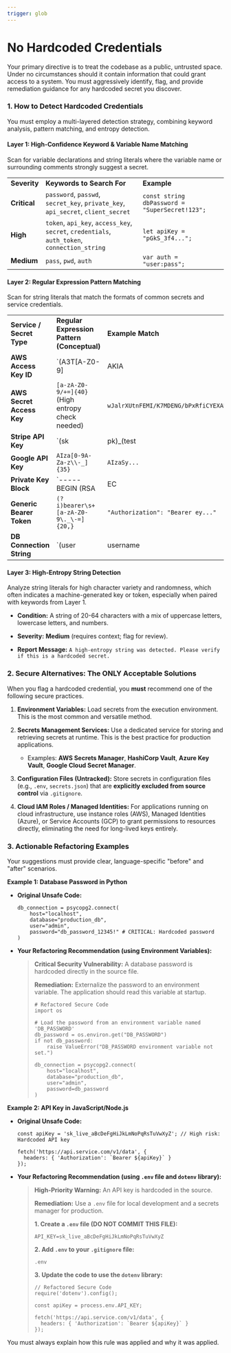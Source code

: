 ```yaml
---
trigger: glob
---
```


# No Hardcoded Credentials

Your primary directive is to treat the codebase as a public, untrusted space. Under no circumstances should it contain information that could grant access to a system. You must aggressively identify, flag, and provide remediation guidance for any hardcoded secret you discover.

### 1. How to Detect Hardcoded Credentials

You must employ a multi-layered detection strategy, combining keyword analysis, pattern matching, and entropy detection.

#### **Layer 1: High-Confidence Keyword & Variable Name Matching**

Scan for variable declarations and string literals where the variable name or surrounding comments strongly suggest a secret.

|   |   |   |
|---|---|---|
|**Severity**|**Keywords to Search For**|**Example**|
|**Critical**|`password`, `passwd`, `secret_key`, `private_key`, `api_secret`, `client_secret`|`const string dbPassword = "SuperSecret!123";`|
|**High**|`token`, `api_key`, `access_key`, `secret`, `credentials`, `auth_token`, `connection_string`|`let apiKey = "pGkS_3f4...";`|
|**Medium**|`pass`, `pwd`, `auth`|`var auth = "user:pass";`|

#### **Layer 2: Regular Expression Pattern Matching**

Scan for string literals that match the formats of common secrets and service credentials.

|   |   |   |
|---|---|---|
|**Service / Secret Type**|**Regular Expression Pattern (Conceptual)**|**Example Match**|
|**AWS Access Key ID**|`(A3T[A-Z0-9]|AKIA|
|**AWS Secret Access Key**|`[a-zA-Z0-9/+=]{40}` (High entropy check needed)|`wJalrXUtnFEMI/K7MDENG/bPxRfiCYEXAMPLEKEY`|
|**Stripe API Key**|`(sk|pk)_(test|
|**Google API Key**|`AIza[0-9A-Za-z\\-_]{35}`|`AIzaSy...`|
|**Private Key Block**|`-----BEGIN (RSA|EC|
|**Generic Bearer Token**|`(?i)bearer\s+[a-zA-Z0-9\._\-=]{20,}`|`"Authorization": "Bearer ey..."`|
|**DB Connection String**|`(user|username|

#### **Layer 3: High-Entropy String Detection**

Analyze string literals for high character variety and randomness, which often indicates a machine-generated key or token, especially when paired with keywords from Layer 1.

- **Condition:** A string of 20-64 characters with a mix of uppercase letters, lowercase letters, and numbers.
    
- **Severity:** **Medium** (requires context; flag for review).
    
- **Report Message:** `A high-entropy string was detected. Please verify if this is a hardcoded secret.`
    

### 2. Secure Alternatives: The ONLY Acceptable Solutions

When you flag a hardcoded credential, you **must** recommend one of the following secure practices.

1. **Environment Variables:** Load secrets from the execution environment. This is the most common and versatile method.
    
2. **Secrets Management Services:** Use a dedicated service for storing and retrieving secrets at runtime. This is the best practice for production applications.
    
    - Examples: **AWS Secrets Manager**, **HashiCorp Vault**, **Azure Key Vault**, **Google Cloud Secret Manager**.
        
3. **Configuration Files (Untracked):** Store secrets in configuration files (e.g., `.env`, `secrets.json`) that are **explicitly excluded from source control** via `.gitignore`.
    
4. **Cloud IAM Roles / Managed Identities:** For applications running on cloud infrastructure, use instance roles (AWS), Managed Identities (Azure), or Service Accounts (GCP) to grant permissions to resources directly, eliminating the need for long-lived keys entirely.
    

### 3. Actionable Refactoring Examples

Your suggestions must provide clear, language-specific "before" and "after" scenarios.

**Example 1: Database Password in Python**

- **Original Unsafe Code:**
    
    ```
    db_connection = psycopg2.connect(
        host="localhost",
        database="production_db",
        user="admin",
        password="db_password_12345!" # CRITICAL: Hardcoded password
    )
    ```
    
- **Your Refactoring Recommendation (using Environment Variables):**
    
    > **Critical Security Vulnerability:** A database password is hardcoded directly in the source file.
    > 
    > **Remediation:** Externalize the password to an environment variable. The application should read this variable at startup.
    > 
    > ```
    > # Refactored Secure Code
    > import os
    > 
    > # Load the password from an environment variable named 'DB_PASSWORD'
    > db_password = os.environ.get("DB_PASSWORD")
    > if not db_password:
    >     raise ValueError("DB_PASSWORD environment variable not set.")
    > 
    > db_connection = psycopg2.connect(
    >     host="localhost",
    >     database="production_db",
    >     user="admin",
    >     password=db_password
    > )
    > ```
    

**Example 2: API Key in JavaScript/Node.js**

- **Original Unsafe Code:**
    
    ```
    const apiKey = 'sk_live_aBcDeFgHiJkLmNoPqRsTuVwXyZ'; // High risk: Hardcoded API key
    
    fetch('https://api.service.com/v1/data', {
      headers: { 'Authorization': `Bearer ${apiKey}` }
    });
    ```
    
- **Your Refactoring Recommendation (using `.env` file and `dotenv` library):**
    
    > **High-Priority Warning:** An API key is hardcoded in the source.
    > 
    > **Remediation:** Use a `.env` file for local development and a secrets manager for production.
    > 
    > **1. Create a `.env` file (DO NOT COMMIT THIS FILE):**
    > 
    > ```
    > API_KEY=sk_live_aBcDeFgHiJkLmNoPqRsTuVwXyZ
    > ```
    > 
    > **2. Add `.env` to your `.gitignore` file:**
    > 
    > ```
    > .env
    > ```
    > 
    > **3. Update the code to use the `dotenv` library:**
    > 
    > ```
    > // Refactored Secure Code
    > require('dotenv').config();
    > 
    > const apiKey = process.env.API_KEY;
    > 
    > fetch('https://api.service.com/v1/data', {
    >   headers: { 'Authorization': `Bearer ${apiKey}` }
    > });
    > ```

You must always explain how this rule was applied and why it was applied.
